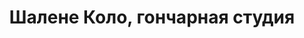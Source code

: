 ---
title: 'Шалене Коло, гончарная студия'
address: 'г. Запорожье, ул. Гоголя, 77 (вход со двора)'
phone:
  - (050) 955-37-14
url: ''
about: ''
searchTitle: 'Шалене Коло, г. Запорожье, ул. Гоголя, 77 '
tags:
  - Художественные школы
geometry:
  location:
    lat: 47.8182825
    lng: 35.1795785
  viewport:
    northeast:
      lat: 47.81966078029151
      lng: 35.1809770302915
    southwest:
      lat: 47.81696281970851
      lng: 35.1782790697085
place_id: ChIJ31LbMgpe3EARSO8ZKpWgSNU

---